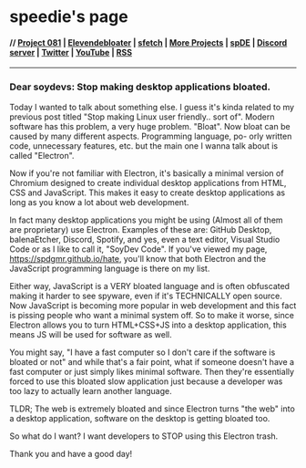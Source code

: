# speedie's page

#### // [Project 081](https://p081.github.io) | [Elevendebloater](https://spdgmr.github.io/elevendebloater) | [sfetch](https://spdgmr.github.io/sfetch) | [More Projects](https://spdgmr.github.io/projects) | [spDE](https://speedie-de.github.io) | [Discord server](https://ffdiscord.github.io) | [Twitter](https://nitter.net/spdgmr) | [YouTube](https://invidious.namazso.eu/speedie) | [RSS](https://raw.githubusercontent.com/spdgmr/posts/main/rss.xml)
--------------
### Dear soydevs: Stop making desktop applications bloated.

Today I wanted to talk about something else. I guess it's kinda related to my previous post titled "Stop making Linux user friendly.. sort of".
Modern software has this problem, a very huge problem. "Bloat". Now bloat can be caused by many different aspects. Programming language, po-
orly written code, unnecessary features, etc. but the main one I wanna talk about is called "Electron".

Now if you're not familiar with Electron, it's basically a minimal version of Chromium designed to create individual desktop applications from
HTML, CSS and JavaScript. This makes it easy to create desktop applications as long as you know a lot about web development.

In fact many desktop applications you might be using (Almost all of them are proprietary) use Electron.
Examples of these are: GitHub Desktop, balenaEtcher, Discord, Spotify, and yes, even a text editor, Visual Studio Code or as I like to call it, "SoyDev Code".
If you've viewed my page, https://spdgmr.github.io/hate, you'll know that both Electron and the JavaScript programming language is there on my list.

Either way, JavaScript is a VERY bloated language and is often obfuscated making it harder to see spyware, even if it's TECHNICALLY open source.
Now JavaScript is becoming more popular in web development and this fact is pissing people who want a minimal system off.
So to make it worse, since Electron allows you to turn HTML+CSS+JS into a desktop application, this means JS will be used for software as well.

You might say, "I have a fast computer so I don't care if the software is bloated or not" and while that's a fair point, what if someone doesn't have a fast computer or just simply likes minimal software. Then they're essentially forced to use this bloated slow application just because a developer was too lazy to actually learn another language.

TLDR; The web is extremely bloated and since Electron turns "the web" into a desktop application, software on the desktop is getting bloated too.

So what do I want? I want developers to STOP using this Electron trash.

Thank you and have a good day!
